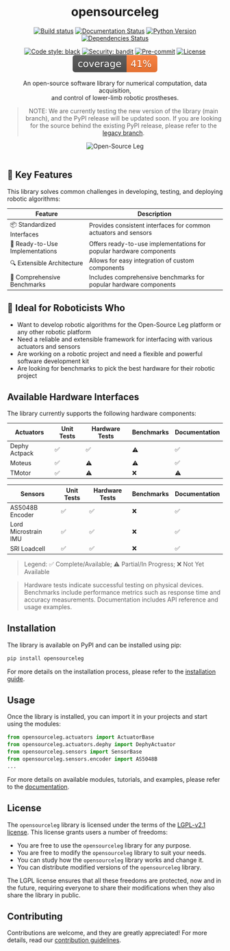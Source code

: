 <div align="center">

<h1>opensourceleg</h1>

[![Build status](https://github.com/neurobionics/opensourceleg/workflows/build/badge.svg)](https://github.com/neurobionics/opensourceleg/actions?query=workflow%3Abuild)
[![Documentation Status](https://github.com/neurobionics/opensourceleg/actions/workflows/pages/pages-build-deployment/badge.svg)](https://neurobionics.github.io/opensourceleg/)
[![Python Version](https://img.shields.io/pypi/pyversions/opensourceleg.svg)](https://pypi.org/project/opensourceleg/)
[![Dependencies Status](https://img.shields.io/badge/dependencies-up%20to%20date-brightgreen.svg)](https://github.com/neurobionics/opensourceleg/pulls?utf8=%E2%9C%93&q=is%3Apr%20author%3Aapp%2Fdependabot)

[![Code style: black](https://img.shields.io/badge/code%20style-black-000000.svg)](https://github.com/psf/black)
[![Security: bandit](https://img.shields.io/badge/security-bandit-green.svg)](https://github.com/PyCQA/bandit)
[![Pre-commit](https://img.shields.io/badge/pre--commit-enabled-brightgreen?logo=pre-commit&logoColor=white)](https://github.com/neurobionics/opensourceleg/blob/main/.pre-commit-config.yaml)
[![License](https://img.shields.io/github/license/neurobionics/opensourceleg)](https://github.com/neurobionics/opensourceleg/blob/main/LICENSE)
![Coverage Report](assets/images/coverage.svg)

An open-source software library for numerical computation, data acquisition, <br>and control of lower-limb robotic prostheses.

> NOTE: We are currently testing the new version of the library (main branch), and the PyPI release will be updated soon. If you are looking for the source behind the existing PyPI release, please refer to the [legacy branch](https://github.com/neurobionics/opensourceleg/tree/legacy).

<img src="https://github.com/neurobionics/opensourceleg/blob/66ad4289ef9ba8701fac9337778f87b657286484/assets/images/banner.gif?raw=true" width="800" title="Open-Source Leg">

</div>

<br>

## 🎯 Key Features

This library solves common challenges in developing, testing, and deploying robotic algorithms:

| Feature | Description |
|---------|-------------|
| 📦 Standardized Interfaces | Provides consistent interfaces for common actuators and sensors |
| 🔄 Ready-to-Use Implementations | Offers ready-to-use implementations for popular hardware components |
| 🔍 Extensible Architecture | Allows for easy integration of custom components |
| 🧪 Comprehensive Benchmarks | Includes comprehensive benchmarks for popular hardware components |

## 👥 Ideal for Roboticists Who

- Want to develop robotic algorithms for the Open-Source Leg platform or any other robotic platform
- Need a reliable and extensible framework for interfacing with various actuators and sensors
- Are working on a robotic project and need a flexible and powerful software development kit
- Are looking for benchmarks to pick the best hardware for their robotic project

## Available Hardware Interfaces

The library currently supports the following hardware components:

| Actuators | Unit Tests | Hardware Tests | Benchmarks | Documentation |
|-----------|------------|-------------------|------------|---------------|
| Dephy Actpack | ✅ | ✅ | ⚠️ | ✅ |
| Moteus | ✅ | ⚠️ | ⚠️ | ✅ |
| TMotor | ✅ | ⚠️ | ❌ | ⚠️ |

| Sensors | Unit Tests | Hardware Tests | Benchmarks | Documentation |
|---------|------------|-------------------|------------|---------------|
| AS5048B Encoder | ✅ | ✅ | ❌ | ✅ |
| Lord Microstrain IMU | ✅ | ✅ | ❌ | ✅ |
| SRI Loadcell | ✅ | ✅ | ❌ | ✅ |

> Legend: ✅ Complete/Available; ⚠️ Partial/In Progress; ❌ Not Yet Available

> Hardware tests indicate successful testing on physical devices. Benchmarks include performance metrics such as response time and accuracy measurements. Documentation includes API reference and usage examples.


## Installation

The library is available on PyPI and can be installed using pip:

```bash
pip install opensourceleg
```

For more details on the installation process, please refer to the [installation guide](https://neurobionics.github.io/opensourceleg/installation).


## Usage

Once the library is installed, you can import it in your projects and start using the modules:

```python
from opensourceleg.actuators import ActuatorBase
from opensourceleg.actuators.dephy import DephyActuator
from opensourceleg.sensors import SensorBase
from opensourceleg.sensors.encoder import AS5048B
...
```

For more details on available modules, tutorials, and examples, please refer to the [documentation](https://neurobionics.github.io/opensourceleg/tutorials/getting_started).


## License

The `opensourceleg` library is licensed under the terms of the [LGPL-v2.1 license](https://github.com/neurobionics/opensourceleg/raw/main/LICENSE). This license grants users a number of freedoms:

- You are free to use the `opensourceleg` library for any purpose.
- You are free to modify the `opensourceleg` library to suit your needs.
- You can study how the `opensourceleg` library works and change it.
- You can distribute modified versions of the `opensourceleg` library.

The LGPL license ensures that all these freedoms are protected, now and in the future, requiring everyone to share their modifications when they also share the library in public.

## Contributing

Contributions are welcome, and they are greatly appreciated! For more details, read our [contribution guidelines](https://github.com/neurobionics/opensourceleg/blob/main/CONTRIBUTING.md).
